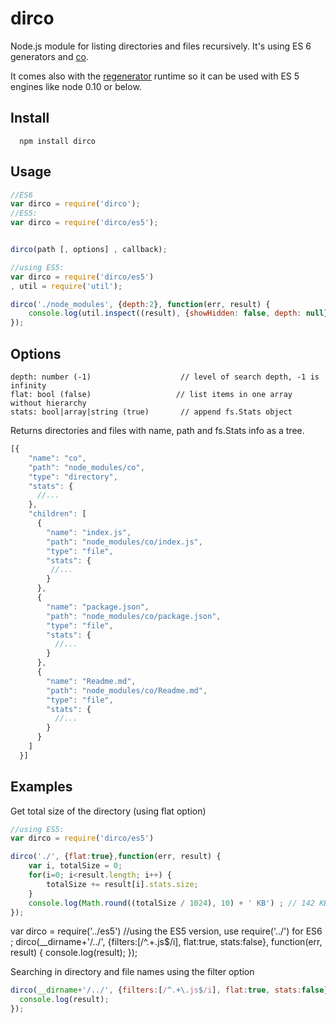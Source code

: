 dirco
=====
Node.js module for listing directories and files recursively. It's using ES 6 generators and [co](https://github.com/visionmedia/co).

It comes also with the [regenerator](https://github.com/facebook/regenerator) runtime so it can be used with ES 5 engines like node 0.10 or below.

## Install
```
  npm install dirco
```

## Usage
```js
//ES6
var dirco = require('dirco');
//ES5: 
var dirco = require('dirco/es5');


dirco(path [, options] , callback);
```

```js
//using ES5: 
var dirco = require('dirco/es5')
, util = require('util');

dirco('./node_modules', {depth:2}, function(err, result) {
    console.log(util.inspect((result), {showHidden: false, depth: null}));
});
```

## Options
````
depth: number (-1)                    // level of search depth, -1 is infinity
flat: bool (false)                   // list items in one array without hierarchy
stats: bool|array|string (true)       // append fs.Stats object
`````

Returns directories and files with name, path and fs.Stats info as a tree. 
```js
[{
    "name": "co",
    "path": "node_modules/co",
    "type": "directory",
    "stats": {
      //...
    },
    "children": [
      {
        "name": "index.js",
        "path": "node_modules/co/index.js",
        "type": "file",
        "stats": {
         //...
        }
      },
      {
        "name": "package.json",
        "path": "node_modules/co/package.json",
        "type": "file",
        "stats": {
          //...
        }
      },
      {
        "name": "Readme.md",
        "path": "node_modules/co/Readme.md",
        "type": "file",
        "stats": {
          //...
        }
      }
    ]
  }]
  ```
  
## Examples

Get total size of the directory (using flat option)
```js
//using ES5: 
var dirco = require('dirco/es5')

dirco('./', {flat:true},function(err, result) {
    var i, totalSize = 0;
    for(i=0; i<result.length; i++) {
        totalSize += result[i].stats.size;
    }
    console.log(Math.round((totalSize / 1024), 10) + ' KB') ; // 142 KB
});
```

var dirco = require('../es5') //using the ES5 version, use require('../') for ES6
; 
dirco(__dirname+'/../', {filters:[/^.+\.js$/i], flat:true, stats:false}, function(err, result) {
  console.log(result);
});


Searching in directory and file names using the filter option
````js
dirco(__dirname+'/../', {filters:[/^.+\.js$/i], flat:true, stats:false}, function(err, result) {
  console.log(result);
});


````

